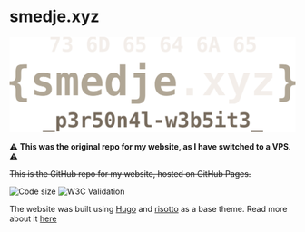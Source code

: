 # smedje.xyz
![index banner](/static/images/banner_index.svg)

⚠️ **This was the original repo for my website, as I have switched to a VPS.** ⚠️

~~This is the GitHub repo for my website, hosted on GitHub Pages.~~

![Code size](https://img.shields.io/github/languages/code-size/suyaseongi/suyaseongi.github.io)
![W3C Validation](https://img.shields.io/w3c-validation/html?targetUrl=https%3A%2F%2Fsmedje.xyz)

The website was built using [Hugo](https://gohugo.io/) and [risotto](https://github.com/joeroe/risotto) as a base theme. Read more about it [here](https://smedje.xyz/website)
